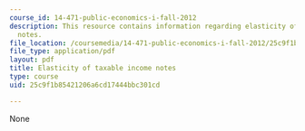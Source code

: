 ```yaml
---
course_id: 14-471-public-economics-i-fall-2012
description: This resource contains information regarding elasticity of taxable income
  notes.
file_location: /coursemedia/14-471-public-economics-i-fall-2012/25c9f1b85421206a6cd17444bbc301cd_MIT14_471F12_elasticity.pdf
file_type: application/pdf
layout: pdf
title: Elasticity of taxable income notes
type: course
uid: 25c9f1b85421206a6cd17444bbc301cd

---
```

None